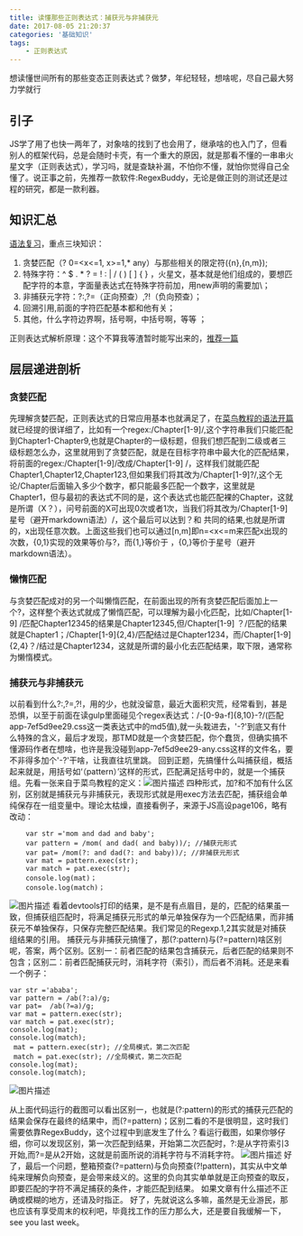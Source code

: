 ```yaml
---
title: 读懂那些正则表达式：捕获元与非捕获元
date: 2017-08-05 21:20:37
categories: '基础知识'
tags:
    - 正则表达式
---
```

想读懂世间所有的那些变态正则表达式？做梦，年纪轻轻，想啥呢，尽自己最大努力学就行
## 引子 ##
JS学了用了也快一两年了，对象啥的找到了也会用了，继承啥的也入门了，但看别人的框架代码，总是会随时卡壳，有一个重大的原因，就是那看不懂的一串串火星文字（正则表达式），学习吗，就是查缺补漏，不怕你不懂，就怕你觉得自己全懂了。说正事之前，先推荐一款软件:RegexBuddy，无论是做正则的测试还是过程的研究，都是一款利器。
## 知识汇总 ##
[语法复习][1]，重点三块知识：

 1. 贪婪匹配（? 0=<x<=1,  x>=1,* any）与那些相关的限定符({n},{n,m});
 2. 特殊字符：^ $ . *   ? = ! : |  / ( ) [ ] { }
    ，火星文，基本就是他们组成的，要想匹配字符的本意，字面量表达式在特殊字符前加，用new声明的需要加\；
 3. 非捕获元字符：?:,?=（正向预查）,?!（负向预查）；
 4. 回溯引用,前面的字符匹配基本都和他有关；
 5. 其他，什么字符边界啊，括号啊，中括号啊，等等 ；

正则表达式解析原理：这个不算我等渣暂时能写出来的，[推荐一篇][2]
## 层层递进剖析 ##
### 贪婪匹配 ###
先理解贪婪匹配，正则表达式的日常应用基本也就满足了，在[菜鸟教程的语法开篇][3]就已经提的很详细了，比如有一个regex:/Chapter[1-9]/,这个字符串我们只能匹配到Chapter1-Chapter9,也就是Chapter的一级标题，但我们想匹配到二级或者三级标题怎么办，这里就用到了贪婪匹配，就是在目标字符串中最大化的匹配结果，将前面的regex:/Chapter[1-9]/改成/Chapter[1-9] /，这样我们就能匹配Chapter1,Chapter12,Chapter123,但如果我们将其改为/Chapter[1-9]?/,这个无论/Chapter后面输入多少个数字，都只能最多匹配一个数字，这里就是Chapter1，但与最初的表达式不同的是，这个表达式也能匹配裸的Chapter，这就是所谓（X？），问号前面的X可出现0次或者1次，当我们将其改为/Chapter[1-9]星号（避开markdown语法）/，这个最后可以达到？和 共同的结果,也就是所谓的，x出现任意次数。上面这些我们也可以通过[n,m]即n=<x<=m来匹配x出现的次数，{0,1}实现的效果等价与?，而{1,}等价于 ，{0,}等价于星号（避开markdown语法）。
### 懒惰匹配 ###
与贪婪匹配成对的另一个叫懒惰匹配，在前面出现的所有贪婪匹配后面加上一个?，这样整个表达式就成了懒惰匹配，可以理解为最小化匹配，比如/Chapter[1-9] /匹配Chapter12345的结果是Chapter12345,但/Chapter[1-9] ？/匹配的结果就是Chapter1；/Chapter[1-9]{2,4}/匹配结过是Chapter1234，而/Chapter[1-9]{2,4}？/结过是Chapter1234，这就是所谓的最小化去匹配结果，取下限，通常称为懒惰模式。
### 捕获元与非捕获元 ###
以前看到什么?:,?=,?!，用的少，也就没留意，最近大面积灾荒，经常看到，甚是恐惧，以至于前面在读gulp里面碰见个regex表达式：/-[0-9a-f]{8,10}-?/(匹配app-7ef5d9ee29.css这一类表达式中的md5值),就一头栽进去，'-?'到底又有什么特殊的含义，最后才发现，那TMD就是一个贪婪匹配，你个蠢货，但确实搞不懂源码作者在想啥，也许是我没碰到app-7ef5d9ee29-any.css这样的文件名，要不非得多加个'-?'干啥，让我直往坑里跳。
回到正题，先搞懂什么叫捕获组，概括起来就是，用括号如‘（pattern）’这样的形式，匹配满足括号中的，就是一个捕获组。先看一张来自于菜鸟教程的定义：![图片描述][4]
四种形式，加?和不加有什么区别，区别就是捕获元与非捕获元，表现形式就是用exec方法去匹配，捕获组会单纯保存在一组变量中。理论太枯燥，直接看例子，来源于JS高设page106，略有改动：

        var str ='mom and dad and baby';
        var pattern = /mom( and dad( and baby))/; //捕获元形式
        var pat= /mom(?: and dad(?: and baby))/; //非捕获元形式
        var mat = pattern.exec(str);
        var match = pat.exec(str);
        console.log(mat)；
        console.log(match)；
![图片描述][5]
看着devtools打印的结果，是不是有点眉目，是的，匹配的结果虽一致，但捕获组匹配时，将满足捕获元形式的单元单独保存为一个匹配结果，而非捕获元不单独保存，只保存完整匹配结果。我们常见的Regexp.$1,$2其实就是对捕获组结果的引用。
捕获元与非捕获元搞懂了，那(?:pattern)与(?=pattern)啥区别呢，答案，两个区别。区别一：前者匹配的结果包含捕获元，后者匹配的结果则不包含；区别二：前者匹配捕获元时，消耗字符（索引），而后者不消耗。还是来看一个例子：

    var str ='ababa';
    var pattern = /ab(?:a)/g;
    var pat=  /ab(?=a)/g;
    var mat = pattern.exec(str);
    var match = pat.exec(str);
    console.log(mat);
    console.log(match);
     mat = pattern.exec(str); //全局模式，第二次匹配
     match = pat.exec(str); //全局模式，第二次匹配
    console.log(mat);
    console.log(match);
![图片描述][6]

从上面代码运行的截图可以看出区别一，也就是(?:pattern)的形式的捕获元匹配的结果会保存在最终的结果中，而(?=pattern)；区别二看的不是很明显，这时我们需要依靠RegexBuddy，这个过程中到底发生了什么？看运行截图，如果你够仔细，你可以发现区别，第一次匹配到结果，开始第二次匹配时，?:是从字符索引3开始,而?=是从2开始，这就是前面所说的消耗字符与不消耗字符。
![图片描述][7]
好了，最后一个问题，整箱预查(?=pattern)与负向预查(?!pattern)，其实从中文单纯来理解负向预查，是会带来歧义的。这里的负向其实单单就是正向预查的取反，即要匹配的字符不满足捕获的条件，才能匹配到结果。
如果文章有什么描述不正确或模糊的地方，还请及时指正。
好了，先就说这么多嘛，虽然是无业游民，那也应该有享受周末的权利吧，毕竟找工作的压力那么大，还是要自我缓解一下，see you last week。

  [1]: http://www.runoob.com/regexp/regexp-syntax.html
  [2]: http://www.jb51.net/article/73403.htm
  [3]: http://www.runoob.com/regexp/regexp-syntax.html
  [4]: https://sfault-image.b0.upaiyun.com/341/004/3410044490-59851f6d59f15
  [5]: https://sfault-image.b0.upaiyun.com/402/441/4024418456-59852280e0ed7
  [6]: https://sfault-image.b0.upaiyun.com/108/603/1086033063-598527e61baf7
  [7]: https://sfault-image.b0.upaiyun.com/293/117/2931179379-59852a05e4b34